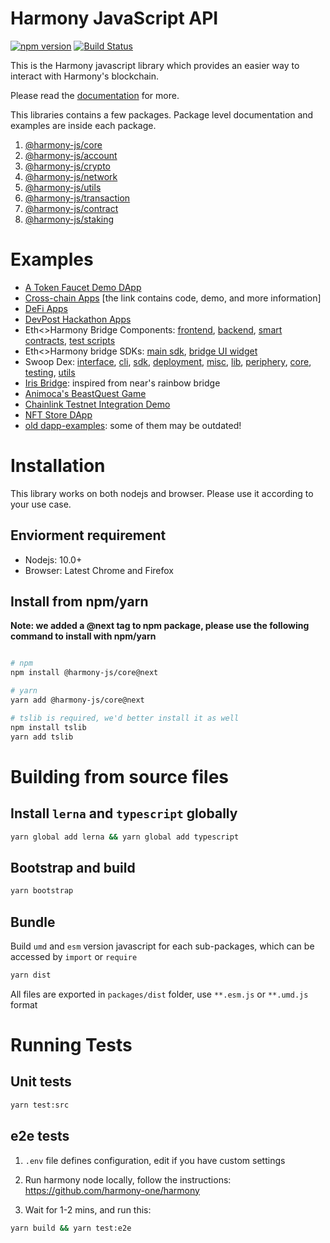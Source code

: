 # Harmony JavaScript API

[![npm version](https://img.shields.io/npm/v/@harmony-js/core.svg?style=flat-square)](https://www.npmjs.com/package/@harmony-js/core)
[![Build Status](https://travis-ci.com/FireStack-Lab/Harmony-sdk-core.svg?branch=master)](https://travis-ci.com/FireStack-Lab/Harmony-sdk-core)

This is the Harmony javascript library which provides an easier way to interact with Harmony's blockchain.

Please read the [documentation](https://jssdk.doc.hmny.io/) for more.

This libraries contains a few packages. Package level documentation and examples are inside each package.

1. [@harmony-js/core](https://github.com/harmony-one/sdk/tree/master/packages/harmony-core)
2. [@harmony-js/account](https://github.com/harmony-one/sdk/tree/master/packages/harmony-account)
3. [@harmony-js/crypto](https://github.com/harmony-one/sdk/tree/master/packages/harmony-crypto)
4. [@harmony-js/network](https://github.com/harmony-one/sdk/tree/master/packages/harmony-network)
5. [@harmony-js/utils](https://github.com/harmony-one/sdk/tree/master/packages/harmony-utils)
6. [@harmony-js/transaction](https://github.com/harmony-one/sdk/tree/master/packages/harmony-transaction)
7. [@harmony-js/contract](https://github.com/harmony-one/sdk/tree/master/packages/harmony-contract)
8. [@harmony-js/staking](https://github.com/harmony-one/sdk/tree/master/packages/harmony-contract)

# Examples

* [A Token Faucet Demo DApp](https://github.com/harmony-one/token-faucet-demo-dapp)
* [Cross-chain Apps](https://docs.harmony.one/home/showcases/crosschain) [the link contains code, demo, and more information]
* [DeFi Apps](https://docs.harmony.one/home/showcases/defi)
* [DevPost Hackathon Apps](https://docs.harmony.one/home/showcases/hackathons)
* Eth<>Harmony Bridge Components: [frontend](https://github.com/harmony-one/ethhmy-bridge.frontend), [backend](https://github.com/harmony-one/ethhmy-bridge.appengine), [smart contracts](https://github.com/harmony-one/ethhmy-bridge), [test scripts](https://github.com/harmony-one/ethhmy-bridge.tests)
* Eth<>Harmony bridge SDKs: [main sdk](https://github.com/harmony-one/ethhmy-bridge.sdk), [bridge UI widget](https://github.com/harmony-one/ethhmy-bridge.ui-sdk)
* Swoop Dex: [interface](https://github.com/harmony-one/swoop-interface), [cli](https://github.com/harmony-one/swoop-cli), [sdk](https://github.com/harmony-one/swoop-sdk), [deployment](https://github.com/harmony-one/swoop-deployment), [misc](https://github.com/harmony-one/swoop-misc), [lib](https://github.com/harmony-one/swoop-lib), [periphery](https://github.com/harmony-one/swoop-periphery), [core](https://github.com/harmony-one/swoop-core), [testing](https://github.com/harmony-one/swoop-testing), [utils](https://github.com/harmony-one/swoop-utils)
* [Iris Bridge](https://github.com/harmony-one/ethhmy-bridge-v2): inspired from near's rainbow bridge
* [Animoca's BeastQuest Game](https://github.com/harmony-one/BeastQuest)
* [Chainlink Testnet Integration Demo](https://github.com/harmony-one/chainlink-demo-project)
* [NFT Store DApp](https://github.com/harmony-one/nft-store)
* [old dapp-examples](https://github.com/harmony-one/dapp-examples): some of them may be outdated!


# Installation

This library works on both nodejs and browser. Please use it according to your use case.

## Enviorment requirement

* Nodejs: 10.0+
* Browser: Latest Chrome and Firefox

## Install from npm/yarn

**Note: we added a @next tag to npm package, please use the following command to install with npm/yarn**

```bash

# npm
npm install @harmony-js/core@next 

# yarn
yarn add @harmony-js/core@next

# tslib is required, we'd better install it as well
npm install tslib
yarn add tslib

```

# Building from source files

## Install `lerna` and `typescript` globally

```bash
yarn global add lerna && yarn global add typescript
```
## Bootstrap and build

```bash
yarn bootstrap
```

## Bundle

Build `umd` and `esm` version javascript for each sub-packages, which can be accessed by `import` or `require`

```bash 
yarn dist
```
All files are exported in `packages/dist` folder, use `**.esm.js` or `**.umd.js` format


# Running Tests
## Unit tests
```bash
yarn test:src
```
## e2e tests

1. `.env` file defines configuration, edit if you have custom settings
   
2. Run harmony node locally, follow the instructions: https://github.com/harmony-one/harmony
   
3. Wait for 1-2 mins, and run this:

```bash
yarn build && yarn test:e2e
```




